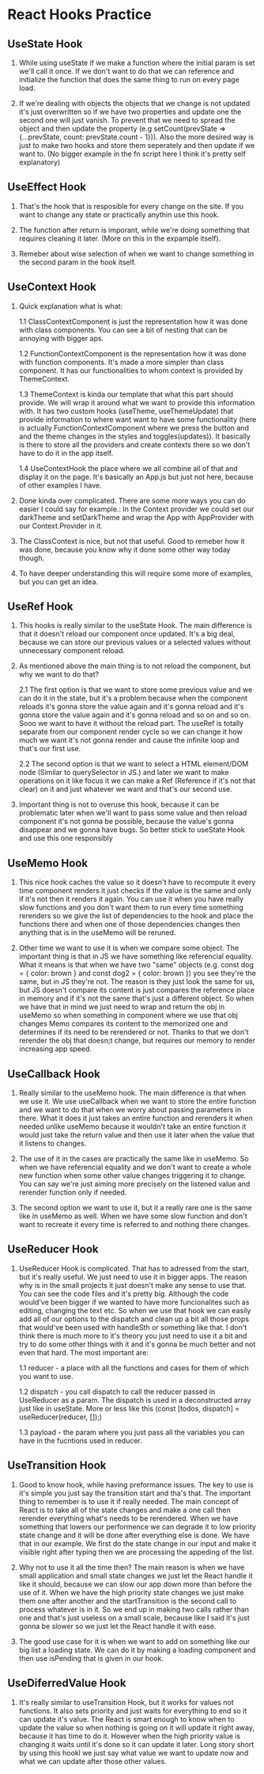 # React Hooks Practice

## UseState Hook

1. While using useState if we make a function where the initial param is set we'll call it once. If we don't want to do that we can reference and initialize the function that does the same thing to run on every page load.

2. If we're dealing with objects the objects that we change is not updated it's just overwritten so if we have two properties and update one the second one will just vanish. To prevent that we need to spread the object and then update the property (e.g setCount(prevState => {...prevState, count: prevState.count - 1})). Also the more desired way is just to make two hooks and store them seperately and then update if we want to. (No bigger example in the fn script here I think it's pretty self explanatory)

## UseEffect Hook

1. That's the hook that is resposible for every change on the site. If you want to change any state or practically anythin use this hook.

2. The function after return is imporant, while we're doing something that requires cleaning it later. (More on this in the expample itself).

3. Remeber about wise selection of when we want to change something in the second param in the hook itself.

## UseContext Hook

1. Quick explanation what is what:

   1.1 ClassContextComponent is just the representation how it was done with class components. You can see a bit of nesting that can be annoying with bigger aps.

   1.2 FunctionContextComponent is the representation how it was done with function components. It's made a more simpler than class component. It has our functionalities to whom context is provided by ThemeContext.

   1.3 ThemeContext is kinda our template that what this part should provide. We will wrap it around what we want to provide this information with. It has two custom hooks (useTheme, useThemeUpdate) that provide information to where want want to have some functionality (here is actually FunctionContextComponent where we press the button and and the theme changes in the styles and toggles(updates)). It basically is there to store all the providers and create contexts there so we don't have to do it in the app itself.

   1.4 UseContextHook the place where we all combine all of that and display it on the page. It's basically an App.js but just not here, because of other examples I have.

2. Done kinda over complicated. There are some more ways you can do easier I could say for example.: In the Context provider we could set our darkTheme and setDarkTheme and wrap the App with AppProvider with our Context.Provider in it.

3. The ClassContext is nice, but not that useful. Good to remeber how it was done, because you know why it done some other way today though.

4. To have deeper understanding this will require some more of examples, but you can get an idea.

## UseRef Hook

1. This hooks is really similar to the useState Hook. The main difference is that it doesn't reload our component once updated. It's a big deal, because we can store our previous values or a selected values without unnecessary component reload.

2. As mentioned above the main thing is to not reload the component, but why we want to do that?

   2.1 The first option is that we want to store some previous value and we can do it in the state, but it's a problem because when the component reloads it's gonna store the value again and it's gonna reload and it's gonna store the value again and it's gonna reload and so on and so on. Sooo we want to have it without the reload part. The useRef is totally separate from our component render cycle so we can change it how much we want it's not gonna render and cause the infinite loop and that's our first use.

   2.2 The second option is that we want to select a HTML element/DOM node (Similar to querySelector in JS.) and later we want to make operations on it like focus it we can make a Ref (Reference if it's not that clear) on it and just whatever we want and that's our second use.

3. Important thing is not to overuse this hook, because it can be problematic later when we'll want to pass some value and then reload component it's not gonna be possible, because the value's gonna disappear and we gonna have bugs. So better stick to useState Hook and use this one responsibly

## UseMemo Hook

1. This nice hook caches the value so it doesn't have to recompute it every time component renders it just checks if the value is the same and only if it's not then it renders it again. You can use it when you have really slow functions and you don't want them to run every time something rerenders so we give the list of dependencies to the hook and place the functions there and when one of those dependencies changes then anything that is in the useMemo will be reruned.

2. Other time we want to use it is when we compare some object. The important thing is that in JS we have something like referencial equality. What it means is that when we have two "same" objects (e.g. const dog = { color: brown } and const dog2 = { color: brown }) you see they're the same, but in JS they're not. The reason is they just look the same for us, but JS doesn't compare its content is just compares the reference place in memory and if it's not the same that's just a different object. So when we have that in mind we just need to wrap and return the obj in useMemo so when something in component where we use that obj changes Memo compares its content to the memorized one and determines if its need to be rerendered or not. Thanks to that we don't rerender the obj that doesn;t change, but requires our memory to render increasing app speed.

## UseCallback Hook

1. Really similar to the useMemo hook. The main difference is that when we use it. We use useCallback when we want to store the entire function and we want to do that when we worry about passing parameters in there. What it does it just takes an entire function and rerenders it when needed unlike useMemo because it wouldn't take an entire function it would just take the return value and then use it later when the value that it listens to changes.

2. The use of it in the cases are practically the same like in useMemo. So when we have referencial equality and we don't want to create a whole new function when some other value changes triggering it to change. You can say we're just aiming more precisely on the listened value and rerender function only if needed.

3. The second option we want to use it, but it a really rare one is the same like in useMemo as well. When we have some slow function and don't want to recreate it every time is referred to and nothing there changes.

## UseReducer Hook

1. UseReducer Hook is complicated. That has to adressed from the start, but it's really useful. We just need to use it in bigger apps. The reason why is in the small projects it just doesn't make any sense to use that. You can see the code files and it's pretty big. Although the code would've been bigger if we wanted to have more funcionalites such as editing, changing the text etc. So when we use that hook we can easily add all of our options to the dispatch and clean up a bit all those props that would've been used with handleSth or something like that. I don't think there is much more to it's theory you just need to use it a bit and try to do some other things with it and it's gonna be much better and not even that hard. The most important are:

   1.1 reducer - a place with all the functions and cases for them of which you want to use.

   1.2 dispatch - you call dispatch to call the reducer passed in UseReducer as a param. The dispatch is used in a deconstructed array just like in useState. More or less like this (const [todos, dispatch] = useReducer(reducer, []);)

   1.3 payload - the param where you just pass all the variables you can have in the fucntions used in reducer.

## UseTransition Hook

1. Good to know hook, while having preformance issues. The key to use is it's simple you just say the transition start and tha's that. The important thing to remember is to use it if really needed. The main concept of React is to take all of the state changes and make a one call then rerender everything what's needs to be rerendered. When we have something that lowers our performence we can degrade it to low priority state change and it will be done after everything else is done. We have that in our example. We first do the state change in our input and make it visible right after typing then we are processing the appeding of the list.

2. Why not to use it all the time then? The main reason is when we have small application and small state changes we just let the React handle it like it should, because we can slow our app down more than before the use of it. When we have the high priority state changes we just make them one after another and the startTransition is the second call to process whatever is in it. So we end up in making two calls rather than one and that's just useless on a small scale, because like I said it's just gonna be slower so we just let the React handle it with ease.

3. The good use case for it is when we want to add on something like our big list a loading state. We can do it by making a loading component and then use isPending that is given in our hook.

## UseDiferredValue Hook

1. It's really similar to useTransition Hook, but it works for values not functions. It also sets priority and just waits for everything to end so it can update it's value. The React is smart enough to know when to update the value so when nothing is going on it will update it right away, because it has time to do it. However when the high priority value is changing it waits until it's done so it can update it later. Long story short by using this hookl we just say what value we want to update now and what we can update after those other values.
